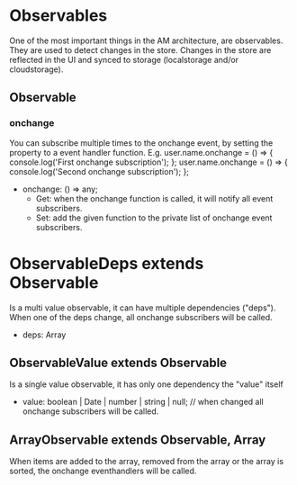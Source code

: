 
# Observables
One of the most important things in the AM architecture, are observables.
They are used to detect changes in the store.
Changes in the store are reflected in the UI and synced to storage (localstorage and/or cloudstorage).



## Observable


### onchange
You can subscribe multiple times to the onchange event, by setting the property to a event handler function.
E.g. user.name.onchange = () => { console.log('First onchange subscription'); };
     user.name.onchange = () => { console.log('Second onchange subscription'); };
     
* onchange: () => any;
    * Get: when the onchange function is called, it will notify all event subscribers.
    * Set: add the given function to the private list of onchange event subscribers.




# ObservableDeps extends Observable
Is a multi value observable, it can have multiple dependencies ("deps").
When one of the deps change, all onchange subscribers will be called.
* deps: Array<Observable>

## ObservableValue extends Observable
Is a single value observable, it has only one dependency the "value" itself
* value: boolean | Date | number | string | null; // when changed all onchange subscribers will be called.


## ArrayObservable<T> extends Observable, Array<T>
When items are added to the array, removed from the array or the array is sorted, the onchange eventhandlers will be called.



